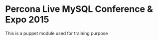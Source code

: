 Percona Live MySQL Conference & Expo 2015
=======

This is a puppet module used for training purpose

